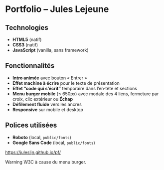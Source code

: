 # Portfolio – Jules Lejeune

## Technologies
- **HTML5** (natif)
- **CSS3** (natif)
- **JavaScript** (vanilla, sans framework)

## Fonctionnalités
- **Intro animée** avec bouton « Entrer »
- **Effet machine à écrire** pour le texte de présentation
- **Effet “code qui s’écrit”** temporaire dans l’en‑tête et sections
- **Menu burger mobile** (≤ 650px) avec modale des 4 liens, fermeture par croix, clic extérieur ou **Échap**
- **Défilement fluide** vers les ancres
- **Responsive** sur mobile et desktop

## Polices utilisées
- **Roboto** (local, `public/fonts`)
- **Google Sans Code** (local, `public/fonts`)




https://julesljn.github.io/pf/

Warning W3C à cause du menu burger.
